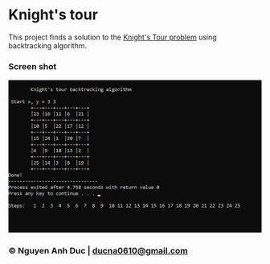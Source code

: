 # Knight's tour

This project finds a solution to the
[Knight's Tour problem](https://en.wikipedia.org/wiki/Knight%27s_tour)
using backtracking algorithm.

### Screen shot
![knight-tour](knight-tour-intro.png)

### © Nguyen Anh Duc | ducna0610@gmail.com